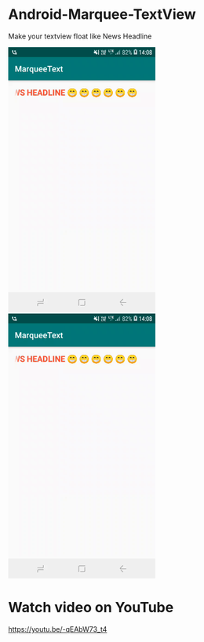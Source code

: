 # Android-Marquee-TextView
Make your textview float like News Headline

<img src="video/screen.gif" width="300" height="540" />
<img src="video/screen.gif" width="300" height="540" />

# Watch video on YouTube
https://youtu.be/-qEAbW73_t4
